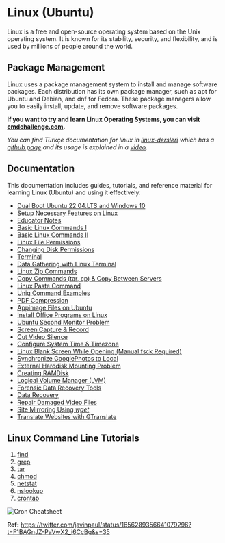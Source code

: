 # Linux (Ubuntu)

Linux is a free and open-source operating system based on the Unix operating system. It is known for its stability, security, and flexibility, and is used by millions of people around the world.

## Package Management

Linux uses a package management system to install and manage software packages. Each distribution has its own package manager, such as apt for Ubuntu and Debian, and dnf for Fedora. These package managers allow you to easily install, update, and remove software packages.

**If you want to try and learn Linux Operating Systems, you can visit [cmdchallenge.com](https://cmdchallenge.com/).**

_You can find Türkçe documentation for linux in [linux-dersleri](https://linux-dersleri.github.io/menu.html) which has a [github page](https://github.com/Linux-Dersleri/linux-dersleri.github.io) and its usage is explained in a [video](https://www.youtube.com/watch?v=RyDpMx6NLnI)._

## Documentation

This documentation includes guides, tutorials, and reference material for learning Linux (Ubuntu) and using it effectively.

- [Dual Boot Ubuntu 22.04.LTS and Windows 10](./00.dual.boot.ubuntu.22.04.1.lts.and.windows10.md)
- [Setup Necessary Features on Linux](./01.setup.necessary.features.on.linux.md)
- [Educator Notes](./02.egitmen.notlari.md)
- [Basic Linux Commands I](./03.temel.linux.komutlari1.md)
- [Basic Linux Commands II](./04.temel.linux.komutlari2.md)
- [Linux File Permissions](./05.linux.dosya.izinleri.md)
- [Changing Disk Permissions](./06.changing.disk.permissions.md)
- [Terminal](./07.terminal.md)
- [Data Gathering with Linux Terminal](./08.linux.terminal.ile.veri.toplama.md)
- [Linux Zip Commands](./09.linux.zip.komutlari.md)
- [Copy Commands (tar, cp) & Copy Between Servers](./15.copy.with.tar.cp.md)
- [Linux Paste Command](./28.paste.command.md)
- [Uniq Command Examples](./27.uniq.command.examples.md)
- [PDF Compression](./26.compress.pdf.md)
- [Appimage Files on Ubuntu](./10.how.to.use.appimage.files.md)
- [Install Office Programs on Linux](./23.office.on.linux.md)
- [Ubuntu Second Monitor Problem](./11.second.monitor.problem.md)
- [Screen Capture & Record](./12.screen.capture.md)
- [Cut Video Silence](./29.delete.video.silence.md)
- [Configure System Time & Timezone](./13.set.system.time.md)
- [Linux Blank Screen While Opening (Manual fsck Required)](./17.duplicate.or.bad.block.fsck.md)
- [Synchronize GooglePhotos to Local](./25.sync.googlephotos.md)
- [External Harddisk Mounting Problem](./14.mounting.external.harddisk.md)
- [Creating RAMDisk](./16.creating.ramdisk.md)
- [Logical Volume Manager (LVM)](./19.lvm.md)
- [Forensic Data Recovery Tools](./20.forensic.data.recovery.tools.md)
- [Data Recovery](./21.data.recovery.md)
- [Repair Damaged Video Files](./22.repairing.damaged.videos.md)
- [Site Mirroring Using _wget_](./18.site.mirroring.md)
- [Translate Websites with GTranslate](./24.website.translation.md)

## Linux Command Line Tutorials

1. [find](https://javarevisited.blogspot.com/2018/08/10-example-of-find-command-in-unix-linux.html)
2. [grep](https://javarevisited.blogspot.com/2011/06/10-examples-of-grep-command-in-unix-and.html)
3. [tar](https://javarevisited.blogspot.com/2011/11/tar-command-in-unix-linux-example.html)
4. [chmod](https://javarevisited.blogspot.com/2012/03/10-example-of-chmod-command-in-unix.html)
5. [netstat](https://www.java67.com/2022/08/10-examples-of-netstat-command-in-linux.html)
6. [nslookup](https://www.java67.com/2012/12/unix-command-to-find-ip-address-from-hostname.html)
7. [crontab](https://www.java67.com/2017/08/how-to-backup-and-load-crontab-from-file-Linux-example.html)

<img src="https://pbs.twimg.com/media/FvxSYknagAEzE1F?format=jpg&name=4096x4096" title="Cron Cheatsheet">

**Ref:** https://twitter.com/javinpaul/status/1656289356641079296?t=F1BAGnJZ-PaVwX2_i6CcBg&s=35
